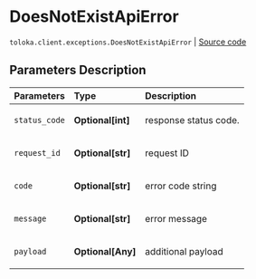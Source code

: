 # DoesNotExistApiError
`toloka.client.exceptions.DoesNotExistApiError` | [Source code](https://github.com/Toloka/toloka-kit/blob/v1.1.2/src/client/exceptions.py#L123)

## Parameters Description

| Parameters | Type | Description |
| :----------| :----| :-----------|
`status_code`|**Optional\[int\]**|<p>response status code.</p>
`request_id`|**Optional\[str\]**|<p>request ID</p>
`code`|**Optional\[str\]**|<p>error code string</p>
`message`|**Optional\[str\]**|<p>error message</p>
`payload`|**Optional\[Any\]**|<p>additional payload</p>
